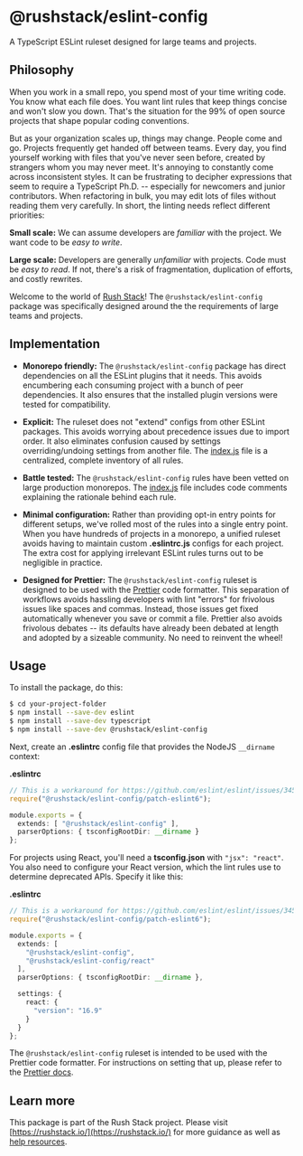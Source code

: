 # @rushstack/eslint-config

A TypeScript ESLint ruleset designed for large teams and projects.

## Philosophy

When you work in a small repo, you spend most of your time writing code.  You know what each file does.  You want lint
rules that keep things concise and won't slow you down.  That's the situation for the 99% of open source projects
that shape popular coding conventions.

But as your organization scales up, things may change.  People come and go.  Projects frequently get handed off between
teams.  Every day, you find yourself working with files that you've never seen before, created by strangers whom
you may never meet.  It's annoying to constantly come across inconsistent styles.  It can be frustrating to decipher
expressions that seem to require a TypeScript Ph.D. -- especially for newcomers and junior contributors.  When
refactoring in bulk, you may edit lots of files without reading them very carefully.  In short, the linting needs
reflect different priorities:

**Small scale:** We can assume developers are *familiar* with the project.  We want code to be *easy to write*.

**Large scale:** Developers are generally *unfamiliar* with projects.  Code must be *easy to read*.  If not,
there's a risk of fragmentation, duplication of efforts, and costly rewrites.

Welcome to the world of [Rush Stack](https://rushstack.io/)!  The `@rushstack/eslint-config` package was specifically
designed around the the requirements of large teams and projects.


## Implementation

- **Monorepo friendly:** The `@rushstack/eslint-config` package has direct dependencies on all the ESLint plugins
  that it needs.  This avoids encumbering each consuming project with a bunch of peer dependencies.  It also ensures
  that the installed plugin versions were tested for compatibility.

- **Explicit:**  The ruleset does not "extend" configs from other ESLint packages.  This avoids worrying about
  precedence issues due to import order.  It also eliminates confusion caused by settings overriding/undoing settings
  from another file.  The [index.js](./index.js) file is a centralized, complete inventory of all rules.

- **Battle tested:**  The `@rushstack/eslint-config` rules have been vetted on large production monorepos.
  The [index.js](./index.js) file includes code comments explaining the rationale behind each rule.

- **Minimal configuration:**  Rather than providing opt-in entry points for different setups, we've rolled most of
  the rules into a single entry point.  When you have hundreds of projects in a monorepo, a unified ruleset avoids
  having to maintain custom **.eslintrc.js** configs for each project.  The extra cost for applying irrelevant
  ESLint rules turns out to be negligible in practice.

- **Designed for Prettier:** The `@rushstack/eslint-config` ruleset is designed to be used with
  the [Prettier](https://prettier.io/) code formatter.  This separation of workflows avoids hassling developers with
  lint "errors" for frivolous issues like spaces and commas.  Instead, those issues get fixed automatically whenever
  you save or commit a file.  Prettier also avoids frivolous debates -- its defaults have already been debated
  at length and adopted by a sizeable community.  No need to reinvent the wheel!


## Usage

To install the package, do this:

```sh
$ cd your-project-folder
$ npm install --save-dev eslint
$ npm install --save-dev typescript
$ npm install --save-dev @rushstack/eslint-config
```

Next, create an **.eslintrc** config file that provides the NodeJS `__dirname` context:

**.eslintrc**
```ts
// This is a workaround for https://github.com/eslint/eslint/issues/3458
require("@rushstack/eslint-config/patch-eslint6");

module.exports = {
  extends: [ "@rushstack/eslint-config" ],
  parserOptions: { tsconfigRootDir: __dirname }
};
```

For projects using React, you'll need a **tsconfig.json** with `"jsx": "react"`.  You also need to configure your
React version, which the lint rules use to determine deprecated APIs.  Specify it like this:

**.eslintrc**
```ts
// This is a workaround for https://github.com/eslint/eslint/issues/3458
require("@rushstack/eslint-config/patch-eslint6");

module.exports = {
  extends: [
    "@rushstack/eslint-config",
    "@rushstack/eslint-config/react"
  ],
  parserOptions: { tsconfigRootDir: __dirname },

  settings: {
    react: {
      "version": "16.9"
    }
  }
};
```

The `@rushstack/eslint-config` ruleset is intended to be used with the Prettier code formatter.  For instructions
on setting that up, please refer to the [Prettier docs](https://prettier.io/docs/en/index.html).


## Learn more

This package is part of the Rush Stack project.  Please visit [https://rushstack.io/](https://rushstack.io/)
for more guidance as well as [help resources](https://rushstack.io/pages/help/support/).
